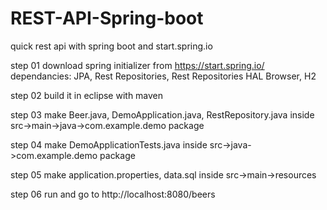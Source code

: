 # REST-API-Spring-boot
quick rest api with spring boot and start.spring.io

step 01
  download spring initializer from https://start.spring.io/
  dependancies: JPA, Rest Repositories, Rest Repositories HAL Browser, H2
  
step 02
  build it in eclipse with maven

step 03
  make Beer.java, DemoApplication.java, RestRepository.java 
  inside src->main->java->com.example.demo package

step 04
  make DemoApplicationTests.java 
  inside src->java->com.example.demo package

step 05
  make application.properties, data.sql 
  inside src->main->resources 

step 06
   run and go to http://localhost:8080/beers 
